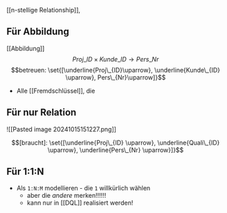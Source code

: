 [[n-stellige Relationship]], 


## Für Abbildung
[[Abbildung]]
$$Proj\_{ID}\times Kunde\_{ID} \rightarrow Pers\_{Nr}$$
$$betreuen: \set{[\underline{Proj\_{ID}\uparrow}, \underline{Kunde\_{ID} \uparrow}, Pers\_{Nr}\uparrow]}$$
- Alle [[Fremdschlüssel]], die 
## Für nur Relation
![[Pasted image 20241015151227.png]]

$$[braucht]: \set{[\underline{Proj\_{ID} \uparrow}, \underline{Quali\_{ID} \uparrow}, \underline{Pers\_{Nr} \uparrow}]}$$
## Für 1:1:N
- Als `1:N:M` modellieren - die `1` willkürlich wählen
	- aber die _andere_ merken!!!!!!
	- kann nur in [[DQL]] realisiert werden!